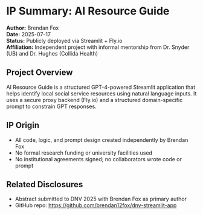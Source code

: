 # IP Summary: AI Resource Guide
**Author:** Brendan Fox  
**Date:** 2025-07-17  
**Status:** Publicly deployed via Streamlit + Fly.io  
**Affiliation:** Independent project with informal mentorship from Dr. Snyder (UB) and Dr. Hughes (Collida Health)

## Project Overview
AI Resource Guide is a structured GPT-4-powered Streamlit application that helps identify local social service resources using natural language inputs. It uses a secure proxy backend (Fly.io) and a structured domain-specific prompt to constrain GPT responses.

## IP Origin
- All code, logic, and prompt design created independently by Brendan Fox
- No formal research funding or university facilities used
- No institutional agreements signed; no collaborators wrote code or prompt

## Related Disclosures
- Abstract submitted to DNV 2025 with Brendan Fox as primary author
- GitHub repo: https://github.com/brendan12fox/dnv-streamlit-app

